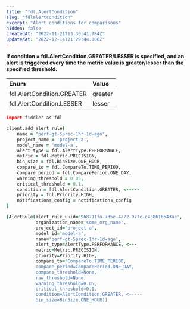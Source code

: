 ```yaml
---
title: "fdl.AlertCondition"
slug: "fdlalertcondition"
excerpt: "Alert conditions for comparisons"
hidden: false
createdAt: "2022-11-21T13:30:41.784Z"
updatedAt: "2022-12-14T21:29:44.006Z"
---
```

**If condition = fdl.AlertCondition.GREATER/LESSER is specified, and an alert is triggered every time the metric value is greater/lesser than the specified threshold.**

| Enum                       | Value   |
| :------------------------- | :------ |
| fdl.AlertCondition.GREATER | greater |
| fdl.AlertCondition.LESSER  | lesser  |

```coffeescript Usage
import fiddler as fdl

client.add_alert_rule(
    name = "perf-gt-5prec-1hr-1d-ago",
    project_name = 'project-a',
    model_name = 'model-a',
    alert_type = fdl.AlertType.PERFORMANCE, 
    metric = fdl.Metric.PRECISION,
    bin_size = fdl.BinSize.ONE_HOUR, 
    compare_to = fdl.CompareTo.TIME_PERIOD,
    compare_period = fdl.ComparePeriod.ONE_DAY,
    warning_threshold = 0.05,
    critical_threshold = 0.1,
    condition = fdl.AlertCondition.GREATER, <-----
    priority = fdl.Priority.HIGH,
    notifications_config = notifications_config
)
```
```coffeescript Outputs
[AlertRule(alert_rule_uuid='9b8711fa-735e-4a72-977c-c4c8b16543ae',
           organization_name='some_org_name',
           project_id='project-a',
           model_id='model-a',
           name='perf-gt-5prec-1hr-1d-ago',
           alert_type=AlertType.PERFORMANCE, <---
           metric=Metric.PRECISION,
           priority=Priority.HIGH,
           compare_to='CompareTo.TIME_PERIOD,
           compare_period=ComparePeriod.ONE_DAY,
           compare_threshold=None,
           raw_threshold=None,
           warning_threshold=0.05,
           critical_threshold=0.1,
           condition=AlertCondition.GREATER, <-----
           bin_size=BinSize.ONE_HOUR)]
```